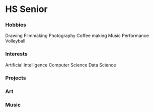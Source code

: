 # HS Senior

### Hobbies
Drawing
Filmmaking
Photography
Coffee making
Music Performance
Volleyball

### Interests
Artificial Intelligence
Computer Science
Data Science

### Projects 

### Art

### Music 
